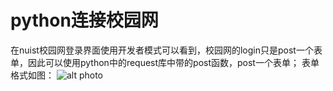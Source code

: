 # python连接校园网

在nuist校园网登录界面使用开发者模式可以看到，校园网的login只是post一个表单，因此可以使用python中的request库中带的post函数，post一个表单；
表单格式如图：
![alt photo](https://tva4.sinaimg.cn/large/006rkvIPgy1gf06zoc9soj3088077dfp.jpg)
